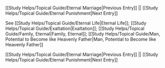 [[Study Helps/Topical Guide/Eternal Marriage|Previous Entry]]  ||  [[Study Helps/Topical Guide/Eternal Punishment|Next Entry]]

 See [[Study Helps/Topical Guide/Eternal Life|Eternal Life]]; [[Study Helps/Topical Guide/Exaltation|Exaltation]]; [[Study Helps/Topical Guide/Family, Eternal|Family, Eternal]]; [[Study Helps/Topical Guide/Man, Potential to Become like Heavenly Father|Man, Potential to Become like Heavenly Father]]

[[Study Helps/Topical Guide/Eternal Marriage|Previous Entry]]  ||  [[Study Helps/Topical Guide/Eternal Punishment|Next Entry]]